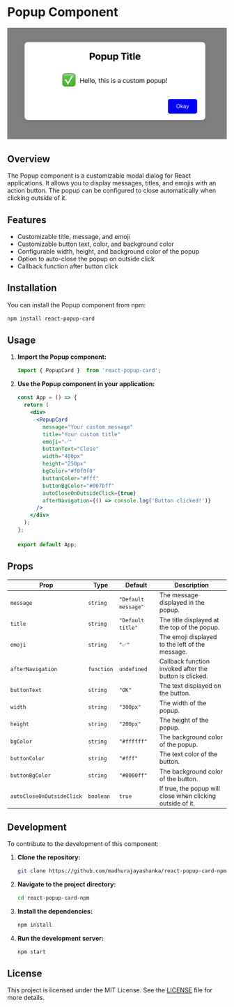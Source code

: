 # Popup Component

![alt text](./thumbnail.png)


## Overview

The Popup component is a customizable modal dialog for React applications. It allows you to display messages, titles, and emojis with an action button. The popup can be configured to close automatically when clicking outside of it.

## Features

- Customizable title, message, and emoji
- Customizable button text, color, and background color
- Configurable width, height, and background color of the popup
- Option to auto-close the popup on outside click
- Callback function after button click

## Installation

You can install the Popup component from npm:

```bash
npm install react-popup-card
```

## Usage

1. **Import the Popup component:**
   ```jsx
   import { PopupCard }  from 'react-popup-card';
   ```

2. **Use the Popup component in your application:**
   ```jsx
   const App = () => {
     return (
       <div>
         <PopupCard
           message="Your custom message"
           title="Your custom title"
           emoji="✅"
           buttonText="Close"
           width="400px"
           height="250px"
           bgColor="#f0f0f0"
           buttonColor="#fff"
           buttonBgColor="#007bff"
           autoCloseOnOutsideClick={true}
           afterNavigation={() => console.log('Button clicked!')}
         />
       </div>
     );
   };

   export default App;
   ```

## Props

| Prop                     | Type       | Default      | Description                                                                 |
|--------------------------|------------|--------------|-----------------------------------------------------------------------------|
| `message`                | `string`   | `"Default message"` | The message displayed in the popup.                                          |
| `title`                  | `string`   | `"Default title"`   | The title displayed at the top of the popup.                                 |
| `emoji`                  | `string`   | `"✅"`          | The emoji displayed to the left of the message.                              |
| `afterNavigation`        | `function` | `undefined`       | Callback function invoked after the button is clicked.                      |
| `buttonText`             | `string`   | `"OK"`        | The text displayed on the button.                                           |
| `width`                  | `string`   | `"300px"`     | The width of the popup.                                                     |
| `height`                 | `string`   | `"200px"`     | The height of the popup.                                                    |
| `bgColor`                | `string`   | `"#ffffff"`   | The background color of the popup.                                          |
| `buttonColor`            | `string`   | `"#fff"`      | The text color of the button.                                               |
| `buttonBgColor`          | `string`   | `"#0000ff"`   | The background color of the button.                                         |
| `autoCloseOnOutsideClick`| `boolean`  | `true`        | If true, the popup will close when clicking outside of it.                  |

## Development

To contribute to the development of this component:

1. **Clone the repository:**
   ```bash
   git clone https://github.com/madhurajayashanka/react-popup-card-npm.git
   ```

2. **Navigate to the project directory:**
   ```bash
   cd react-popup-card-npm
   ```

3. **Install the dependencies:**
   ```bash
   npm install
   ```

4. **Run the development server:**
   ```bash
   npm start
   ```

## License

This project is licensed under the MIT License. See the [LICENSE](LICENSE) file for more details.

